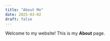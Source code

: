 ```yaml
---
title: "About Me"
date: 2025-03-02
draft: false
---
```


Welcome to my website! This is my **About** page.
